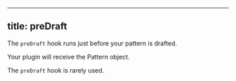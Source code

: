 ***

## title: preDraft

The `preDraft` hook runs just before your pattern is drafted.

Your plugin will receive the Pattern object.

<Note>

The `preDraft` hook is rarely used.

</Note>

